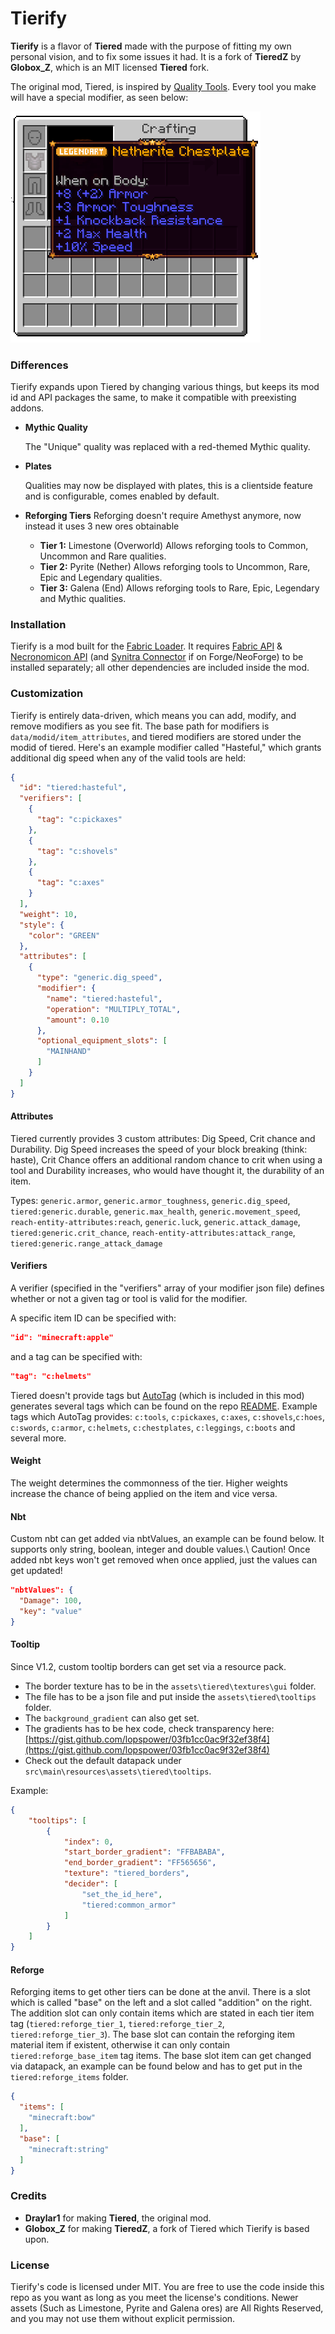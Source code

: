 # Tierify

**Tierify** is a flavor of **Tiered** made with the purpose of fitting my own personal vision, and to fix some issues it had. It is a fork of **TieredZ** by **Globox_Z**, which is an MIT licensed **Tiered** fork.

The original mod, Tiered, is inspired by [Quality Tools](https://www.curseforge.com/minecraft/mc-mods/quality-tools). Every tool you make will have a special modifier, as seen below:

<img src="resources/legendary_chestplate.png" width="400">

### Differences
Tierify expands upon Tiered by changing various things, but keeps its mod id and API packages the same, to make it compatible with preexisting addons.

- **Mythic Quality**
  
  The "Unique" quality was replaced with a red-themed Mythic quality.
- **Plates**
  
  Qualities may now be displayed with plates, this is a clientside feature and is configurable, comes enabled by default.
  
- **Reforging Tiers**
  Reforging doesn't require Amethyst anymore, now instead it uses 3 new ores obtainable
  - **Tier 1:** Limestone (Overworld)
    Allows reforging tools to Common, Uncommon and Rare qualities.
  - **Tier 2:** Pyrite (Nether)
    Allows reforging tools to Uncommon, Rare, Epic and Legendary qualities.
  - **Tier 3:** Galena (End)
    Allows reforging tools to Rare, Epic, Legendary and Mythic qualities.

### Installation
Tierify is a mod built for the [Fabric Loader](https://fabricmc.net/). It requires [Fabric API](https://www.curseforge.com/minecraft/mc-mods/fabric-api) & [Necronomicon API](https://www.curseforge.com/minecraft/mc-mods/necronomicon) (and [Synitra Connector](https://www.curseforge.com/minecraft/mc-mods/sinytra-connector) if on Forge/NeoForge) to be installed separately; all other dependencies are included inside the mod.

### Customization

Tierify is entirely data-driven, which means you can add, modify, and remove modifiers as you see fit. The base path for modifiers is `data/modid/item_attributes`, and tiered modifiers are stored under the modid of tiered. Here's an example modifier called "Hasteful," which grants additional dig speed when any of the valid tools are held:
```json
{
  "id": "tiered:hasteful",
  "verifiers": [
    {
      "tag": "c:pickaxes"
    },
    {
      "tag": "c:shovels"
    },
    {
      "tag": "c:axes"
    }
  ],
  "weight": 10,
  "style": {
    "color": "GREEN"
  },
  "attributes": [
    {
      "type": "generic.dig_speed",
      "modifier": {
        "name": "tiered:hasteful",
        "operation": "MULTIPLY_TOTAL",
        "amount": 0.10
      },
      "optional_equipment_slots": [
        "MAINHAND"
      ]
    }
  ]
}
```

#### Attributes

Tiered currently provides 3 custom attributes: Dig Speed, Crit chance and Durability. Dig Speed increases the speed of your block breaking (think: haste), Crit Chance offers an additional random chance to crit when using a tool and Durability increases, who would have thought it, the durability of an item.

Types: `generic.armor`, `generic.armor_toughness`, `generic.dig_speed`, `tiered:generic.durable`, `generic.max_health`, `generic.movement_speed`, `reach-entity-attributes:reach`, `generic.luck`, `generic.attack_damage`, `tiered:generic.crit_chance`, `reach-entity-attributes:attack_range`, `tiered:generic.range_attack_damage`

#### Verifiers

A verifier (specified in the "verifiers" array of your modifier json file) defines whether or not a given tag or tool is valid for the modifier. 

A specific item ID can be specified with:
```json
"id": "minecraft:apple"
```

and a tag can be specified with:
```json
"tag": "c:helmets"
```

Tiered doesn't provide tags but [AutoTag](https://github.com/apace100/autotag) (which is included in this mod) generates several tags which can be found on the repo [README](https://github.com/apace100/autotag#readme).
Example tags which AutoTag provides: `c:tools`, `c:pickaxes`, `c:axes`, `c:shovels`,`c:hoes`, `c:swords`, `c:armor`, `c:helmets`, `c:chestplates`, `c:leggings`, `c:boots` and several more.

#### Weight

The weight determines the commonness of the tier. Higher weights increase the chance of being applied on the item and vice versa.

#### Nbt

Custom nbt can get added via nbtValues, an example can be found below. It supports only string, boolean, integer and double values.\ 
Caution! Once added nbt keys won't get removed when once applied, just the values can get updated!

```json
"nbtValues": {
  "Damage": 100,
  "key": "value"
}
```

#### Tooltip
Since V1.2, custom tooltip borders can get set via a resource pack.
- The border texture has to be in the `assets\tiered\textures\gui` folder.
- The file has to be a json file and put inside the `assets\tiered\tooltips` folder.
- The `background_gradient` can also get set.
- The gradients has to be hex code, check transparency here: [https://gist.github.com/lopspower/03fb1cc0ac9f32ef38f4](https://gist.github.com/lopspower/03fb1cc0ac9f32ef38f4)
- Check out the default datapack under `src\main\resources\assets\tiered\tooltips`.

Example:
```json
{ 
    "tooltips": [
        {
            "index": 0,
            "start_border_gradient": "FFBABABA",
            "end_border_gradient": "FF565656",
            "texture": "tiered_borders",
            "decider": [
                "set_the_id_here",
                "tiered:common_armor"
            ]
        }
    ]
}
```

#### Reforge

Reforging items to get other tiers can be done at the anvil. There is a slot which is called "base" on the left and a slot called "addition" on the right.
The addition slot can only contain items which are stated in each tier item tag (`tiered:reforge_tier_1`, `tiered:reforge_tier_2`, `tiered:reforge_tier_3`). The base slot can contain the reforging item material item if existent, otherwise it can only contain `tiered:reforge_base_item` tag items. The base slot item can get changed via datapack, an example can be found below and has to get put in the `tiered:reforge_items` folder.

```json
{
  "items": [
    "minecraft:bow"
  ],
  "base": [
    "minecraft:string"
  ]
}
```

### Credits
- **Draylar1** for making **Tiered**, the original mod.
- **Globox_Z** for making **TieredZ**, a fork of Tiered which Tierify is based upon.

### License
Tierify's code is licensed under MIT. You are free to use the code inside this repo as you want as long as you meet the license's conditions.
Newer assets (Such as Limestone, Pyrite and Galena ores) are All Rights Reserved, and you may not use them without explicit permission.
